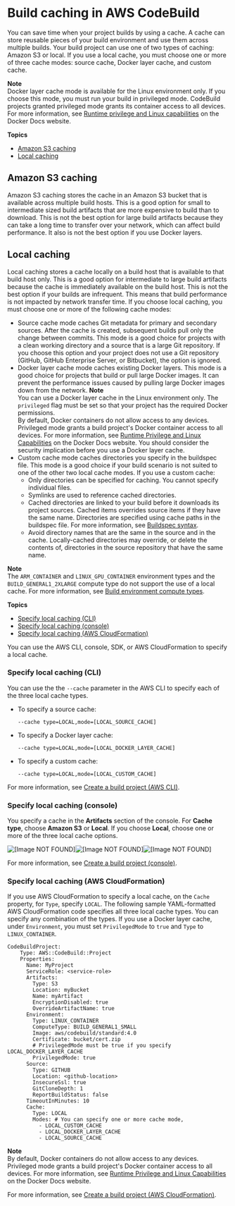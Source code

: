 # Build caching in AWS CodeBuild<a name="build-caching"></a>

You can save time when your project builds by using a cache\. A cache can store reusable pieces of your build environment and use them across multiple builds\. Your build project can use one of two types of caching: Amazon S3 or local\. If you use a local cache, you must choose one or more of three cache modes: source cache, Docker layer cache, and custom cache\. 

**Note**  
Docker layer cache mode is available for the Linux environment only\. If you choose this mode, you must run your build in privileged mode\. CodeBuild projects granted privileged mode grants its container access to all devices\. For more information, see [Runtime privilege and Linux capabilities](https://docs.docker.com/engine/reference/run/#runtime-privilege-and-linux-capabilities) on the Docker Docs website\.

**Topics**
+ [Amazon S3 caching](#caching-s3)
+ [Local caching](#caching-local)

## Amazon S3 caching<a name="caching-s3"></a>

Amazon S3 caching stores the cache in an Amazon S3 bucket that is available across multiple build hosts\. This is a good option for small to intermediate sized build artifacts that are more expensive to build than to download\. This is not the best option for large build artifacts because they can take a long time to transfer over your network, which can affect build performance\. It also is not the best option if you use Docker layers\. 

## Local caching<a name="caching-local"></a>

Local caching stores a cache locally on a build host that is available to that build host only\. This is a good option for intermediate to large build artifacts because the cache is immediately available on the build host\. This is not the best option if your builds are infrequent\. This means that build performance is not impacted by network transfer time\. If you choose local caching, you must choose one or more of the following cache modes: 
+ Source cache mode caches Git metadata for primary and secondary sources\. After the cache is created, subsequent builds pull only the change between commits\. This mode is a good choice for projects with a clean working directory and a source that is a large Git repository\. If you choose this option and your project does not use a Git repository \(GitHub, GitHub Enterprise Server, or Bitbucket\), the option is ignored\. 
+ Docker layer cache mode caches existing Docker layers\. This mode is a good choice for projects that build or pull large Docker images\. It can prevent the performance issues caused by pulling large Docker images down from the network\. 
**Note**  
You can use a Docker layer cache in the Linux environment only\. 
The `privileged` flag must be set so that your project has the required Docker permissions\.   
By default, Docker containers do not allow access to any devices\. Privileged mode grants a build project's Docker container access to all devices\. For more information, see [Runtime Privilege and Linux Capabilities](https://docs.docker.com/engine/reference/run/#runtime-privilege-and-linux-capabilities) on the Docker Docs website\.
You should consider the security implication before you use a Docker layer cache\. 
+ Custom cache mode caches directories you specify in the buildspec file\. This mode is a good choice if your build scenario is not suited to one of the other two local cache modes\. If you use a custom cache: 
  + Only directories can be specified for caching\. You cannot specify individual files\. 
  + Symlinks are used to reference cached directories\. 
  + Cached directories are linked to your build before it downloads its project sources\. Cached items overrides source items if they have the same name\. Directories are specified using cache paths in the buildspec file\. For more information, see [Buildspec syntax](build-spec-ref.md#build-spec-ref-syntax)\. 
  + Avoid directory names that are the same in the source and in the cache\. Locally\-cached directories may override, or delete the contents of, directories in the source repository that have the same name\.

**Note**  
The `ARM_CONTAINER` and `LINUX_GPU_CONTAINER` environment types and the `BUILD_GENERAL1_2XLARGE` compute type do not support the use of a local cache\. For more information, see [Build environment compute types](build-env-ref-compute-types.md)\.

**Topics**
+ [Specify local caching \(CLI\)](#caching-local-cli)
+ [Specify local caching \(console\)](#caching-local-console)
+ [Specify local caching \(AWS CloudFormation\)](#caching-local-cfn)

You can use the AWS CLI, console, SDK, or AWS CloudFormation to specify a local cache\. 

### Specify local caching \(CLI\)<a name="caching-local-cli"></a>

You can use the the `--cache` parameter in the AWS CLI to specify each of the three local cache types\. 
+ To specify a source cache: 

  ```
  --cache type=LOCAL,mode=[LOCAL_SOURCE_CACHE]
  ```
+ To specify a Docker layer cache: 

  ```
  --cache type=LOCAL,mode=[LOCAL_DOCKER_LAYER_CACHE]
  ```
+ To specify a custom cache: 

  ```
  --cache type=LOCAL,mode=[LOCAL_CUSTOM_CACHE]
  ```

For more information, see [Create a build project \(AWS CLI\)](create-project-cli.md)\.

### Specify local caching \(console\)<a name="caching-local-console"></a>

You specify a cache in the **Artifacts** section of the console\. For **Cache type**, choose **Amazon S3** or **Local**\. If you choose **Local**, choose one or more of the three local cache options\.

![\[Image NOT FOUND\]](http://docs.aws.amazon.com/codebuild/latest/userguide/images/local-cache.png)![\[Image NOT FOUND\]](http://docs.aws.amazon.com/codebuild/latest/userguide/)![\[Image NOT FOUND\]](http://docs.aws.amazon.com/codebuild/latest/userguide/)

For more information, see [Create a build project \(console\)](create-project-console.md)\.

### Specify local caching \(AWS CloudFormation\)<a name="caching-local-cfn"></a>

If you use AWS CloudFormation to specify a local cache, on the `Cache` property, for `Type`, specify `LOCAL`\. The following sample YAML\-formatted AWS CloudFormation code specifies all three local cache types\. You can specify any combination of the types\. If you use a Docker layer cache, under `Environment`, you must set `PrivilegedMode` to `true` and `Type` to `LINUX_CONTAINER`\. 

```
CodeBuildProject:
    Type: AWS::CodeBuild::Project
    Properties:
      Name: MyProject
      ServiceRole: <service-role>
      Artifacts:
        Type: S3
        Location: myBucket
        Name: myArtifact
        EncryptionDisabled: true
        OverrideArtifactName: true
      Environment:
        Type: LINUX_CONTAINER
        ComputeType: BUILD_GENERAL1_SMALL
        Image: aws/codebuild/standard:4.0
        Certificate: bucket/cert.zip
        # PrivilegedMode must be true if you specify LOCAL_DOCKER_LAYER_CACHE
        PrivilegedMode: true
      Source:
        Type: GITHUB
        Location: <github-location>
        InsecureSsl: true
        GitCloneDepth: 1
        ReportBuildStatus: false
      TimeoutInMinutes: 10
      Cache:
        Type: LOCAL
        Modes: # You can specify one or more cache mode, 
          - LOCAL_CUSTOM_CACHE
          - LOCAL_DOCKER_LAYER_CACHE
          - LOCAL_SOURCE_CACHE
```

**Note**  
By default, Docker containers do not allow access to any devices\. Privileged mode grants a build project's Docker container access to all devices\. For more information, see [Runtime Privilege and Linux Capabilities](https://docs.docker.com/engine/reference/run/#runtime-privilege-and-linux-capabilities) on the Docker Docs website\.

For more information, see [Create a build project \(AWS CloudFormation\)](create-project-cloud-formation.md)\.